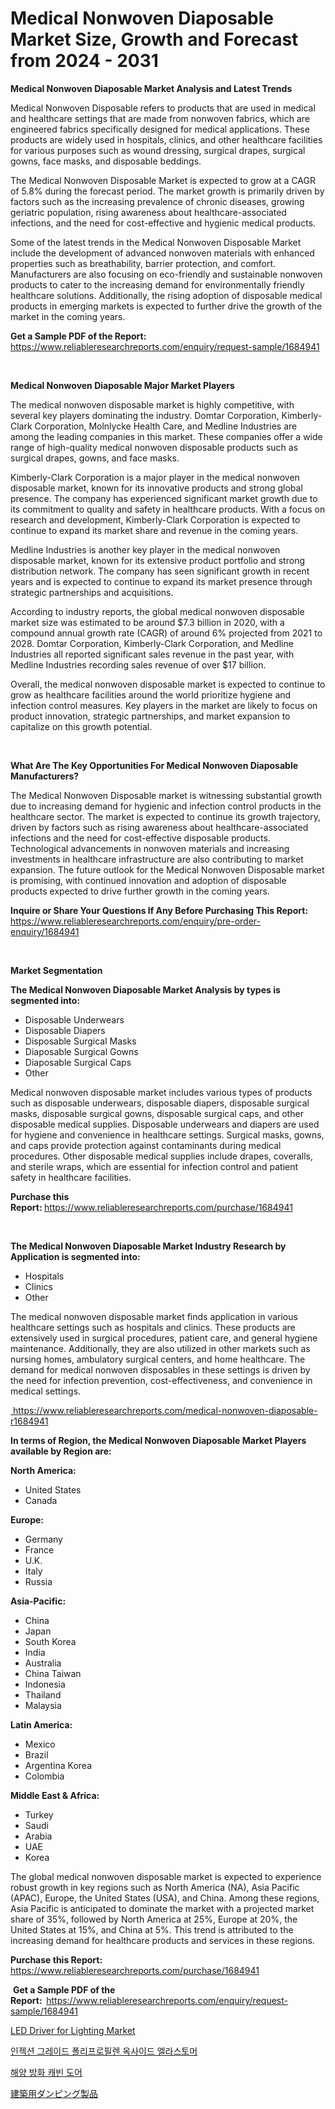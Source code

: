 <p><h1>Medical Nonwoven Diaposable Market Size, Growth and Forecast from 2024 - 2031</h1></p><p><strong>Medical Nonwoven Diaposable Market Analysis and Latest Trends</strong></p>
<p><p>Medical Nonwoven Disposable refers to products that are used in medical and healthcare settings that are made from nonwoven fabrics, which are engineered fabrics specifically designed for medical applications. These products are widely used in hospitals, clinics, and other healthcare facilities for various purposes such as wound dressing, surgical drapes, surgical gowns, face masks, and disposable beddings.</p><p>The Medical Nonwoven Disposable Market is expected to grow at a CAGR of 5.8% during the forecast period. The market growth is primarily driven by factors such as the increasing prevalence of chronic diseases, growing geriatric population, rising awareness about healthcare-associated infections, and the need for cost-effective and hygienic medical products.</p><p>Some of the latest trends in the Medical Nonwoven Disposable Market include the development of advanced nonwoven materials with enhanced properties such as breathability, barrier protection, and comfort. Manufacturers are also focusing on eco-friendly and sustainable nonwoven products to cater to the increasing demand for environmentally friendly healthcare solutions. Additionally, the rising adoption of disposable medical products in emerging markets is expected to further drive the growth of the market in the coming years.</p></p>
<p><strong>Get a Sample PDF of the Report:&nbsp;</strong> <a href="https://www.reliableresearchreports.com/enquiry/request-sample/1684941">https://www.reliableresearchreports.com/enquiry/request-sample/1684941</a></p>
<p>&nbsp;</p>
<p><strong>Medical Nonwoven Diaposable Major Market Players</strong></p>
<p><p>The medical nonwoven disposable market is highly competitive, with several key players dominating the industry. Domtar Corporation, Kimberly-Clark Corporation, Molnlycke Health Care, and Medline Industries are among the leading companies in this market. These companies offer a wide range of high-quality medical nonwoven disposable products such as surgical drapes, gowns, and face masks.</p><p>Kimberly-Clark Corporation is a major player in the medical nonwoven disposable market, known for its innovative products and strong global presence. The company has experienced significant market growth due to its commitment to quality and safety in healthcare products. With a focus on research and development, Kimberly-Clark Corporation is expected to continue to expand its market share and revenue in the coming years.</p><p>Medline Industries is another key player in the medical nonwoven disposable market, known for its extensive product portfolio and strong distribution network. The company has seen significant growth in recent years and is expected to continue to expand its market presence through strategic partnerships and acquisitions.</p><p>According to industry reports, the global medical nonwoven disposable market size was estimated to be around $7.3 billion in 2020, with a compound annual growth rate (CAGR) of around 6% projected from 2021 to 2028. Domtar Corporation, Kimberly-Clark Corporation, and Medline Industries all reported significant sales revenue in the past year, with Medline Industries recording sales revenue of over $17 billion.</p><p>Overall, the medical nonwoven disposable market is expected to continue to grow as healthcare facilities around the world prioritize hygiene and infection control measures. Key players in the market are likely to focus on product innovation, strategic partnerships, and market expansion to capitalize on this growth potential.</p></p>
<p>&nbsp;</p>
<p><strong>What Are The Key Opportunities For Medical Nonwoven Diaposable Manufacturers?</strong></p>
<p><p>The Medical Nonwoven Disposable market is witnessing substantial growth due to increasing demand for hygienic and infection control products in the healthcare sector. The market is expected to continue its growth trajectory, driven by factors such as rising awareness about healthcare-associated infections and the need for cost-effective disposable products. Technological advancements in nonwoven materials and increasing investments in healthcare infrastructure are also contributing to market expansion. The future outlook for the Medical Nonwoven Disposable market is promising, with continued innovation and adoption of disposable products expected to drive further growth in the coming years.</p></p>
<p><strong>Inquire or Share Your Questions If Any Before Purchasing This Report:</strong> <a href="https://www.reliableresearchreports.com/enquiry/pre-order-enquiry/1684941">https://www.reliableresearchreports.com/enquiry/pre-order-enquiry/1684941</a></p>
<p>&nbsp;</p>
<p><strong>Market Segmentation</strong></p>
<p><strong>The Medical Nonwoven Diaposable Market Analysis by types is segmented into:</strong></p>
<p><ul><li>Disposable Underwears</li><li>Disposable Diapers</li><li>Disposable Surgical Masks</li><li>Diaposable Surgical Gowns</li><li>Diaposable Surgical Caps</li><li>Other</li></ul></p>
<p><p>Medical nonwoven disposable market includes various types of products such as disposable underwears, disposable diapers, disposable surgical masks, disposable surgical gowns, disposable surgical caps, and other disposable medical supplies. Disposable underwears and diapers are used for hygiene and convenience in healthcare settings. Surgical masks, gowns, and caps provide protection against contaminants during medical procedures. Other disposable medical supplies include drapes, coveralls, and sterile wraps, which are essential for infection control and patient safety in healthcare facilities.</p></p>
<p><strong>Purchase this Report:&nbsp;</strong><a href="https://www.reliableresearchreports.com/purchase/1684941">https://www.reliableresearchreports.com/purchase/1684941</a></p>
<p>&nbsp;</p>
<p><strong>The Medical Nonwoven Diaposable Market Industry Research by Application is segmented into:</strong></p>
<p><ul><li>Hospitals</li><li>Clinics</li><li>Other</li></ul></p>
<p><p>The medical nonwoven disposable market finds application in various healthcare settings such as hospitals and clinics. These products are extensively used in surgical procedures, patient care, and general hygiene maintenance. Additionally, they are also utilized in other markets such as nursing homes, ambulatory surgical centers, and home healthcare. The demand for medical nonwoven disposables in these settings is driven by the need for infection prevention, cost-effectiveness, and convenience in medical settings.</p></p>
<p><a href="https://www.reliableresearchreports.com/medical-nonwoven-diaposable-r1684941">&nbsp;https://www.reliableresearchreports.com/medical-nonwoven-diaposable-r1684941</a></p>
<p><strong>In terms of Region, the Medical Nonwoven Diaposable Market Players available by Region are:</strong></p>
<p>
    <p> <strong> North America: </strong>
        <ul>
            <li>United States</li>
            <li>Canada</li>
        </ul>
        </p> 
    <p> <strong> Europe: </strong>
        <ul>
            <li>Germany</li>
            <li>France</li>
            <li>U.K.</li>
            <li>Italy</li>
            <li>Russia</li>
        </ul>
        </p> 
    <p> <strong> Asia-Pacific: </strong>
        <ul>
            <li>China</li>
            <li>Japan</li>
            <li>South Korea</li>
            <li>India</li>
            <li>Australia</li>
            <li>China Taiwan</li>
            <li>Indonesia</li>
            <li>Thailand</li>
            <li>Malaysia</li>
        </ul>
        </p> 
    <p> <strong> Latin America: </strong>
        <ul>
            <li>Mexico</li>
            <li>Brazil</li>
            <li>Argentina Korea</li>
            <li>Colombia</li>
        </ul>
        </p> 
    <p> <strong> Middle East & Africa: </strong>
        <ul>
            <li>Turkey</li>
            <li>Saudi</li>
            <li>Arabia</li>
            <li>UAE</li>
            <li>Korea</li>
        </ul>
    </p>
    </p>
<p><p>The global medical nonwoven disposable market is expected to experience robust growth in key regions such as North America (NA), Asia Pacific (APAC), Europe, the United States (USA), and China. Among these regions, Asia Pacific is anticipated to dominate the market with a projected market share of 35%, followed by North America at 25%, Europe at 20%, the United States at 15%, and China at 5%. This trend is attributed to the increasing demand for healthcare products and services in these regions.</p></p>
<p><strong>Purchase this Report: </strong><a href="https://www.reliableresearchreports.com/purchase/1684941">https://www.reliableresearchreports.com/purchase/1684941</a></p>
<p>&nbsp;<strong>Get a Sample PDF of the Report:&nbsp;&nbsp;</strong><a href="https://www.reliableresearchreports.com/enquiry/request-sample/1684941">https://www.reliableresearchreports.com/enquiry/request-sample/1684941</a></p>
<p><strong></strong></p>
<p><p><a href="https://issuu.com/reportprime-2/docs/led-driver-for-lighting-market-size-2030.pptx">LED Driver for Lighting Market</a></p><p><a href="https://github.com/Howaoole34545/Market-Research-Report-List-2/blob/main/8815815105762.md">인젝션 그레이드 폴리프로필렌 옥사이드 엘라스토머</a></p><p><a href="https://github.com/JackieFauhey9089475/Market-Research-Report-List-2/blob/main/3912613105763.md">해양 방화 캐빈 도어</a></p><p><a href="https://github.com/FredaJerde/Market-Research-Report-List-1/blob/main/3518928110957.md">建築用ダンピング製品</a></p></p>